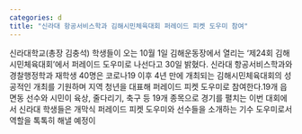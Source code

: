 ```yaml
---
categories: d
title: "신라대 항공서비스학과 김해시민체육대회 퍼레이드 피켓 도우미 참여"
---
```

신라대학교(총장 김충석) 학생들이 오는 10월 1일 김해운동장에서 열리는 ‘제24회 김해시민체육대회’에서 퍼레이드 도우미로 나선다고 30일 밝혔다. 신라대 항공서비스학과와 경찰행정학과 재학생 40명은 코로나19 이후 4년 만에 개최되는 김해시민체육대회의 성공적인 개최를 기원하며 지역 청년을 대표해 퍼레이드 피켓 도우미로 참여한다.19개 읍면동 선수와 시민이 육상, 줄다리기, 축구 등 19개 종목으로 경기를 펼치는 이번 대회에서 신라대 학생들은 개막식 퍼레이드 피켓 도우미와 선수들을 소개하는 기수 도우미로서 역할을 톡톡히 해낼 예정이